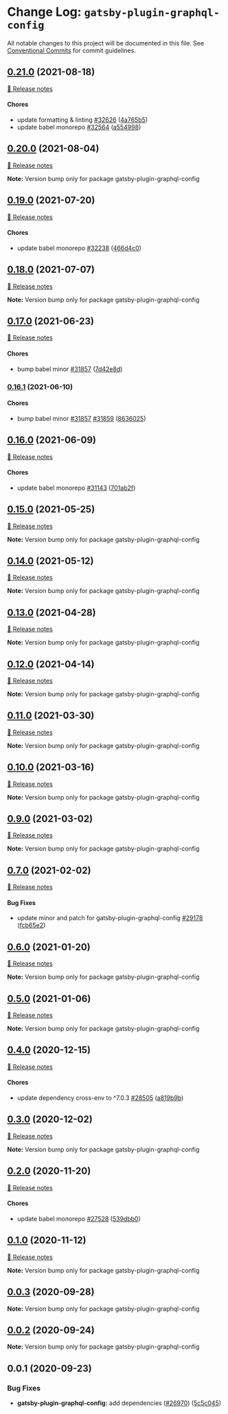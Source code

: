 # Change Log: `gatsby-plugin-graphql-config`

All notable changes to this project will be documented in this file.
See [Conventional Commits](https://conventionalcommits.org) for commit guidelines.

## [0.21.0](https://github.com/gatsbyjs/gatsby/compare/gatsby-plugin-graphql-config@0.21.0-next.0..gatsby-plugin-graphql-config@0.21.0) (2021-08-18)
[🧾 Release notes](https://www.gatsbyjs.com/docs/reference/release-notes/v3.12)

#### Chores

- update formatting & linting [#32626](https://github.com/gatsbyjs/gatsby/issues/32626) ([4a765b5](https://github.com/gatsbyjs/gatsby/commit/4a765b5c62208d58f0bd7fd59558160c0b9feed3))
- update babel monorepo [#32564](https://github.com/gatsbyjs/gatsby/issues/32564) ([a554998](https://github.com/gatsbyjs/gatsby/commit/a554998b4f6765103b650813cf52dbfcc575fecf))


## [0.20.0](https://github.com/gatsbyjs/gatsby/compare/gatsby-plugin-graphql-config@0.20.0-next.0..gatsby-plugin-graphql-config@0.20.0) (2021-08-04)
[🧾 Release notes](https://www.gatsbyjs.com/docs/reference/release-notes/v3.11)

**Note:** Version bump only for package gatsby-plugin-graphql-config


## [0.19.0](https://github.com/gatsbyjs/gatsby/compare/gatsby-plugin-graphql-config@0.19.0-next.0..gatsby-plugin-graphql-config@0.19.0) (2021-07-20)
[🧾 Release notes](https://www.gatsbyjs.com/docs/reference/release-notes/v3.10)

#### Chores

- update babel monorepo [#32238](https://github.com/gatsbyjs/gatsby/issues/32238) ([466d4c0](https://github.com/gatsbyjs/gatsby/commit/466d4c087bbc96abb942a02c67243bcc9a4f2a0a))


## [0.18.0](https://github.com/gatsbyjs/gatsby/compare/gatsby-plugin-graphql-config@0.18.0-next.0..gatsby-plugin-graphql-config@0.18.0) (2021-07-07)
[🧾 Release notes](https://www.gatsbyjs.com/docs/reference/release-notes/v3.9)

**Note:** Version bump only for package gatsby-plugin-graphql-config


## [0.17.0](https://github.com/gatsbyjs/gatsby/compare/gatsby-plugin-graphql-config@0.17.0-next.0..gatsby-plugin-graphql-config@0.17.0) (2021-06-23)
[🧾 Release notes](https://www.gatsbyjs.com/docs/reference/release-notes/v3.8)

#### Chores

- bump babel minor [#31857](https://github.com/gatsbyjs/gatsby/issues/31857) ([7d42e8d](https://github.com/gatsbyjs/gatsby/commit/7d42e8d866e46e9c39838d812d080d06433f7060))


### [0.16.1](https://github.com/gatsbyjs/gatsby/compare/gatsby-plugin-graphql-config@0.16.0..gatsby-plugin-graphql-config@0.16.1) (2021-06-10)

#### Chores

- bump babel minor [#31857](https://github.com/gatsbyjs/gatsby/issues/31857) [#31859](https://github.com/gatsbyjs/gatsby/issues/31859) ([8636025](https://github.com/gatsbyjs/gatsby/commit/863602567930a39142ed33d9d1f1813b7dec8686))


## [0.16.0](https://github.com/gatsbyjs/gatsby/compare/gatsby-plugin-graphql-config@0.16.0-next.0..gatsby-plugin-graphql-config@0.16.0) (2021-06-09)
[🧾 Release notes](https://www.gatsbyjs.com/docs/reference/release-notes/v3.7)

#### Chores

- update babel monorepo [#31143](https://github.com/gatsbyjs/gatsby/issues/31143) ([701ab2f](https://github.com/gatsbyjs/gatsby/commit/701ab2f6690c3f1bbaf60cf572513ea566cc9ec9))


## [0.15.0](https://github.com/gatsbyjs/gatsby/compare/gatsby-plugin-graphql-config@0.15.0-next.0..gatsby-plugin-graphql-config@0.15.0) (2021-05-25)
[🧾 Release notes](https://www.gatsbyjs.com/docs/reference/release-notes/v3.6)

**Note:** Version bump only for package gatsby-plugin-graphql-config


## [0.14.0](https://github.com/gatsbyjs/gatsby/compare/gatsby-plugin-graphql-config@0.14.0-next.0..gatsby-plugin-graphql-config@0.14.0) (2021-05-12)
[🧾 Release notes](https://www.gatsbyjs.com/docs/reference/release-notes/v3.5)

**Note:** Version bump only for package gatsby-plugin-graphql-config


## [0.13.0](https://github.com/gatsbyjs/gatsby/compare/gatsby-plugin-graphql-config@0.13.0-next.0..gatsby-plugin-graphql-config@0.13.0) (2021-04-28)
[🧾 Release notes](https://www.gatsbyjs.com/docs/reference/release-notes/v3.4)

**Note:** Version bump only for package gatsby-plugin-graphql-config


## [0.12.0](https://github.com/gatsbyjs/gatsby/compare/gatsby-plugin-graphql-config@0.12.0-next.0..gatsby-plugin-graphql-config@0.12.0) (2021-04-14)
[🧾 Release notes](https://www.gatsbyjs.com/docs/reference/release-notes/v3.3)

**Note:** Version bump only for package gatsby-plugin-graphql-config


## [0.11.0](https://github.com/gatsbyjs/gatsby/compare/gatsby-plugin-graphql-config@0.11.0-next.0..gatsby-plugin-graphql-config@0.11.0) (2021-03-30)
[🧾 Release notes](https://www.gatsbyjs.com/docs/reference/release-notes/v3.2)

**Note:** Version bump only for package gatsby-plugin-graphql-config


## [0.10.0](https://github.com/gatsbyjs/gatsby/compare/gatsby-plugin-graphql-config@0.10.0-next.0..gatsby-plugin-graphql-config@0.10.0) (2021-03-16)
[🧾 Release notes](https://www.gatsbyjs.com/docs/reference/release-notes/v3.1)

**Note:** Version bump only for package gatsby-plugin-graphql-config


## [0.9.0](https://github.com/gatsbyjs/gatsby/compare/gatsby-plugin-graphql-config@0.9.0-next.0..gatsby-plugin-graphql-config@0.9.0) (2021-03-02)
[🧾 Release notes](https://www.gatsbyjs.com/docs/reference/release-notes/v3.0)

**Note:** Version bump only for package gatsby-plugin-graphql-config


## [0.7.0](https://github.com/gatsbyjs/gatsby/compare/gatsby-plugin-graphql-config@0.7.0-next.0..gatsby-plugin-graphql-config@0.7.0) (2021-02-02)
[🧾 Release notes](https://www.gatsbyjs.com/docs/reference/release-notes/v2.32)

#### Bug Fixes

- update minor and patch for gatsby-plugin-graphql-config [#29178](https://github.com/gatsbyjs/gatsby/issues/29178) ([fcb65e2](https://github.com/gatsbyjs/gatsby/commit/fcb65e2e52135b0866277df35dec40f35f7873d1))


## [0.6.0](https://github.com/gatsbyjs/gatsby/compare/gatsby-plugin-graphql-config@0.6.0-next.0..gatsby-plugin-graphql-config@0.6.0) (2021-01-20)
[🧾 Release notes](https://www.gatsbyjs.com/docs/reference/release-notes/v2.31)

**Note:** Version bump only for package gatsby-plugin-graphql-config


## [0.5.0](https://github.com/gatsbyjs/gatsby/compare/gatsby-plugin-graphql-config@0.5.0-next.0..gatsby-plugin-graphql-config@0.5.0) (2021-01-06)
[🧾 Release notes](https://www.gatsbyjs.com/docs/reference/release-notes/v2.30)

**Note:** Version bump only for package gatsby-plugin-graphql-config


## [0.4.0](https://github.com/gatsbyjs/gatsby/compare/gatsby-plugin-graphql-config@0.4.0-next.0..gatsby-plugin-graphql-config@0.4.0) (2020-12-15)
[🧾 Release notes](https://www.gatsbyjs.com/docs/reference/release-notes/v2.29)

#### Chores

- update dependency cross-env to ^7.0.3 [#28505](https://github.com/gatsbyjs/gatsby/issues/28505) ([a819b9b](https://github.com/gatsbyjs/gatsby/commit/a819b9bfb663139f7b06c3ed7d6d6069a2382b2c))


## [0.3.0](https://github.com/gatsbyjs/gatsby/compare/gatsby-plugin-graphql-config@0.3.0-next.0..gatsby-plugin-graphql-config@0.3.0) (2020-12-02)
[🧾 Release notes](https://www.gatsbyjs.com/docs/reference/release-notes/v2.28)

**Note:** Version bump only for package gatsby-plugin-graphql-config


## [0.2.0](https://github.com/gatsbyjs/gatsby/compare/gatsby-plugin-graphql-config@0.2.0-next.0..gatsby-plugin-graphql-config@0.2.0) (2020-11-20)
[🧾 Release notes](https://www.gatsbyjs.com/docs/reference/release-notes/v2.27)

#### Chores

- update babel monorepo [#27528](https://github.com/gatsbyjs/gatsby/issues/27528) ([539dbb0](https://github.com/gatsbyjs/gatsby/commit/539dbb09166e346a6cee568973d2de3d936e8ef3))


## [0.1.0](https://github.com/gatsbyjs/gatsby/compare/gatsby-plugin-graphql-config@0.1.0-next.0..gatsby-plugin-graphql-config@0.1.0) (2020-11-12)
[🧾 Release notes](https://www.gatsbyjs.com/docs/reference/release-notes/v2.26)

**Note:** Version bump only for package gatsby-plugin-graphql-config

<a name="before-release-process"></a>



## [0.0.3](https://github.com/gatsbyjs/gatsby/compare/gatsby-plugin-graphql-config@0.0.2...gatsby-plugin-graphql-config@0.0.3) (2020-09-28)

**Note:** Version bump only for package gatsby-plugin-graphql-config

## [0.0.2](https://github.com/gatsbyjs/gatsby/compare/gatsby-plugin-graphql-config@0.0.1...gatsby-plugin-graphql-config@0.0.2) (2020-09-24)

**Note:** Version bump only for package gatsby-plugin-graphql-config

## 0.0.1 (2020-09-23)

### Bug Fixes

- **gatsby-plugin-graphql-config:** add dependencies ([#26970](https://github.com/gatsbyjs/gatsby/issues/26970)) ([5c5c045](https://github.com/gatsbyjs/gatsby/commit/5c5c045ea1da84d7a788a69963752fce2cfe08d8))
